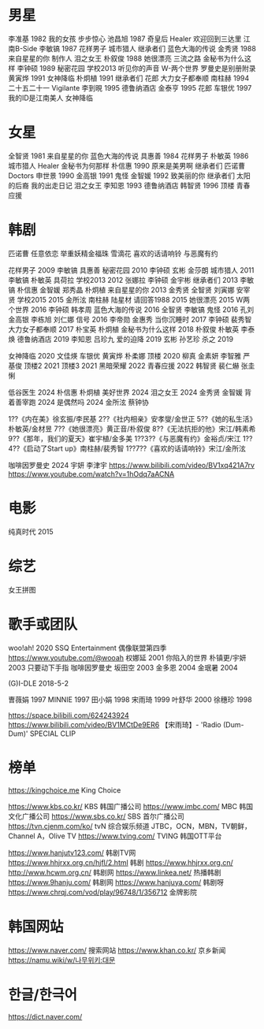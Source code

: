 



# 男星

李准基 1982 我的女孩 步步惊心
池昌旭 1987 奇皇后 Healer 欢迎回到三达里 江南B-Side
李敏镐 1987 花样男子 城市猎人 继承者们 蓝色大海的传说
金秀贤 1988 来自星星的你 制作人 泪之女王
朴叙俊 1988 她很漂亮 三流之路 金秘书为什么这样
李钟硕 1989 秘密花园 学校2013 听见你的声音 W-两个世界 罗曼史是别册附录
黄寅烨 1991 女神降临
朴炯植 1991 继承者们 花郎 大力女子都奉顺
南柱赫 1994 二十五二十一 Vigilante
李到晛 1995 德鲁纳酒店
金泰亨 1995 花郎
车银优 1997 我的ID是江南美人 女神降临


# 女星

全智贤 1981 来自星星的你 蓝色大海的传说
具惠善 1984 花样男子
朴敏英 1986 城市猎人 Healer 金秘书为何那样
朴信惠 1990 原来是美男啊 继承者们 匹诺曹 Doctors
申世景 1990
金高银 1991 鬼怪
金智媛 1992 致美丽的你 继承者们 太阳的后裔  我的出走日记 泪之女王
李知恩 1993 德鲁纳酒店
韩智贤 1996 顶楼 青春应援

# 韩剧

匹诺曹
任意依恋
举重妖精金福珠
雪滴花
喜欢的话请响铃
与恶魔有约

花样男子 2009 李敏镐 具惠善
秘密花园 2010 李钟硕 玄彬 金莎朗
城市猎人 2011 李敏镐 朴敏英 具荷拉
学校2013 2012 张娜拉 李钟硕 金宇彬
继承者们 2013 李敏镐 朴信惠 金智媛 郑秀晶 朴炯植
来自星星的你 2013 金秀贤 全智贤 刘寅娜 安宰贤
学校2015 2015 金所泫 南柱赫 陆星材
请回答1988 2015
她很漂亮 2015
W两个世界 2016 李钟硕 韩孝周
蓝色大海的传说 2016 全智贤 李敏镐
鬼怪 2016 孔刘 金高银 李栋旭 刘仁娜
信号 2016 李帝勋 金惠秀
当你沉睡时 2017 李钟硕 裴秀智
大力女子都奉顺 2017 朴宝英 朴炯植
金秘书为什么这样 2018 朴叙俊 朴敏英 李泰焕
德鲁纳酒店 2019 李知恩 吕珍九
爱的迫降 2019 玄彬 孙艺珍
杀之 2019

女神降临 2020 文佳煐 车银优 黄寅烨 朴柔娜
顶楼 2020 柳真 金素妍 李智雅 严基俊
顶楼2 2021
顶楼3 2021
黑暗荣耀 2022
青春应援 2022 韩智贤 裴仁爀 张圭悧

低谷医生 2024 朴信惠 朴炯植
美好世界 2024
泪之女王 2024 金秀贤 金智媛
背着善宰跑 2024
是偶然吗 2024 金所泫 蔡钟协



1??《内在美》徐玄振/李民基
2??《社内相亲》安孝燮/金世正
5??《她的私生活》朴敏英/金材昱
7??《她很漂亮》黄正音/朴叙俊
8??《无法抗拒的他》宋江/韩素希
9??《那年，我们的夏天》崔宇植/金多美
1??3??《与恶魔有约》金裕贞/宋江
1??4??《启动了Start up》南柱赫/裴秀智
1??7??《喜欢的话请响铃》宋江/金所泫




咖啡因罗曼史 2024 宇妍 李津宇
https://www.bilibili.com/video/BV1xq421A7rv
https://www.youtube.com/watch?v=1hOdq7aACNA




# 电影

纯真时代 2015




# 综艺


女王拼图





# 歌手或团队





woo!ah! 2020 SSQ Entertainment 偶像联盟第四季 https://www.youtube.com/@wooah
权娜延 2001 你陷入的世界
朴镇更/宇妍 2003 只要动下手指 咖啡因罗曼史
坂田空 2003
金多恩 2004
金珉暑 2004




(G)I-DLE
2018-5-2

曺薇娟 1997
MINNIE 1997
田小娟 1998
宋雨琦 1999
叶舒华 2000
徐穗珍 1998


https://space.bilibili.com/624243924
https://www.bilibili.com/video/BV1MCtDe9ER6 【宋雨琦】- 'Radio (Dum-Dum)' SPECIAL CLIP





# 榜单



https://kingchoice.me King Choice

https://www.kbs.co.kr/ KBS 韩国广播公司
https://www.imbc.com/ MBC 韩国文化广播公司
https://www.sbs.co.kr/ SBS 首尔广播公司
https://tvn.cjenm.com/ko/ tvN 综合娱乐频道
JTBC，OCN，MBN，TV朝鲜，Channel A，Olive TV
https://www.tving.com/ TVING 韩国OTT平台



https://www.hanjutv123.com/ 韩剧TV网
https://www.hhjrxx.org.cn/hjfl/2.html 韩剧
https://www.hhjrxx.org.cn/
http://www.hcwm.org.cn/ 韩剧网
https://www.linkea.net/ 热播韩剧
https://www.9hanju.com/ 韩剧网
https://www.hanjuya.com/ 韩剧呀
https://www.chrqj.com/vod/play/96748/1/356712 金牌影院



# 韩国网站

https://www.naver.com/ 搜索网站
https://www.khan.co.kr/ 京乡新闻
https://namu.wiki/w/나무위키:대문



# 한글/한극어

https://dict.naver.com/


